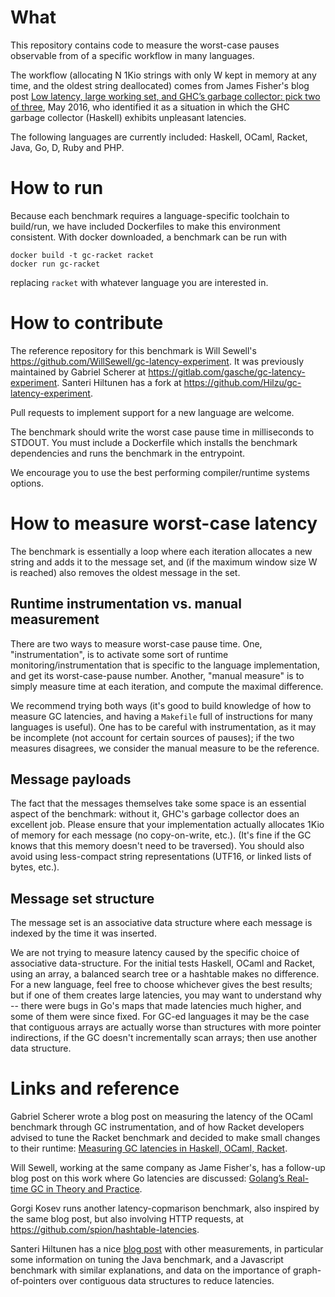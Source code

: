 # What 

This repository contains code to measure the worst-case pauses
observable from of a specific workflow in many languages.

The workflow (allocating N 1Kio strings with only W kept in memory at
any time, and the oldest string deallocated) comes from James
Fisher's blog post [Low latency, large working set, and GHC’s garbage
collector: pick two of
three](https://blog.pusher.com/latency-working-set-ghc-gc-pick-two/),
May 2016, who identified it as a situation in which the GHC garbage
collector (Haskell) exhibits unpleasant latencies.

The following languages are currently included: Haskell, OCaml,
Racket, Java, Go, D, Ruby and PHP.

# How to run

Because each benchmark requires a language-specific toolchain to
build/run, we have included Dockerfiles to make this environment
consistent. With docker downloaded, a benchmark can be run with

```
docker build -t gc-racket racket
docker run gc-racket
```

replacing `racket` with whatever language you are interested in.

# How to contribute

The reference repository for this benchmark is Will Sewell's
<https://github.com/WillSewell/gc-latency-experiment>. It was
previously maintained by Gabriel Scherer at
<https://gitlab.com/gasche/gc-latency-experiment>. Santeri Hiltunen
has a fork at <https://github.com/Hilzu/gc-latency-experiment>.

Pull requests to implement support for a new language are
welcome.

The benchmark should write the worst case pause time in milliseconds
to STDOUT. You must include a Dockerfile which installs the
benchmark dependencies and runs the benchmark in the entrypoint.

We encourage you to use the best performing compiler/runtime
systems options.

# How to measure worst-case latency

The benchmark is essentially a loop where each iteration allocates
a new string and adds it to the message set, and (if the maximum
window size W is reached) also removes the oldest message in the set.

## Runtime instrumentation vs. manual measurement

There are two ways to measure worst-case pause time. One,
"instrumentation", is to activate some sort of runtime
monitoring/instrumentation that is specific to the language
implementation, and get its worst-case-pause number. Another, "manual
measure" is to simply measure time at each iteration, and compute the
maximal difference.

We recommend trying both ways (it's good to build knowledge of how to
measure GC latencies, and having a `Makefile` full of instructions for
many languages is useful). One has to be careful with instrumentation,
as it may be incomplete (not account for certain sources of pauses);
if the two measures disagrees, we consider the manual measure to be the
reference.

## Message payloads

The fact that the messages themselves take some space is an essential
aspect of the benchmark: without it, GHC's garbage collector does an
excellent job. Please ensure that your implementation actually
allocates 1Kio of memory for each message (no copy-on-write,
etc.). (It's fine if the GC knows that this memory doesn't need to
be traversed). You should also avoid using less-compact string
representations (UTF16, or linked lists of bytes, etc.).

## Message set structure

The message set is an associative data structure where each message is
indexed by the time it was inserted.

We are not trying to measure latency caused by the specific choice of
associative data-structure. For the initial tests Haskell, OCaml and
Racket, using an array, a balanced search tree or a hashtable makes no
difference. For a new language, feel free to choose whichever gives
the best results; but if one of them creates large latencies, you may
want to understand why -- there were bugs in Go's maps that made
latencies much higher, and some of them were since fixed. For GC-ed
languages it may be the case that contiguous arrays are actually worse
than structures with more pointer indirections, if the GC doesn't
incrementally scan arrays; then use another data structure.

# Links and reference

Gabriel Scherer wrote a blog post on measuring the latency of the
OCaml benchmark through GC instrumentation, and of how Racket
developers advised to tune the Racket benchmark and decided to make
small changes to their runtime: [Measuring GC latencies in Haskell,
OCaml,
Racket](http://prl.ccs.neu.edu/blog/2016/05/24/measuring-gc-latencies-in-haskell-ocaml-racket/).

Will Sewell, working at the same company as Jame Fisher's, has
a follow-up blog post on this work where Go latencies are discussed:
[Golang’s Real-time GC in Theory and
Practice](https://blog.pusher.com/golangs-real-time-gc-in-theory-and-practice/).

Gorgi Kosev runs another latency-copmarison benchmark, also inspired
by the same blog post, but also involving HTTP requests, at
<https://github.com/spion/hashtable-latencies>.

Santeri Hiltunen has a nice [blog
post](https://blog.hilzu.moe/2016/06/26/studying-gc-latencies/) with
other measurements, in particular some information on tuning the Java
benchmark, and a Javascript benchmark with similar explanations, and
data on the importance of graph-of-pointers over contiguous data
structures to reduce latencies.
